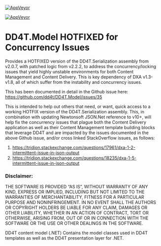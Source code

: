 [![AppVeyor](https://ci.appveyor.com/api/projects/status/github/dd4t/DD4T.Model?branch=master&svg=true&passingText=master)](https://ci.appveyor.com/project/DD4T/dd4t-model)

[![AppVeyor](https://ci.appveyor.com/api/projects/status/github/dd4t/DD4T.Model?branch=develop&svg=true&passingText=develop)](https://ci.appveyor.com/project/DD4T/dd4t-model)
# DD4T.Model HOTFIXED for Concurrency Issues
Provides a HOTFIXED version of the DD4T.Serialization assembly from v2.0.7, with patched logic from v2.2.2, to address the concurrency/locking issues that yield highly unstable environments for both Content Management and Content Delivery.  This is key dependency of DXA v1.3-v1.8, all of which suffer from the instability and concurrency issues.

This has been documented in detail in the Github issue here: https://github.com/dd4t/DD4T.Model/issues/35

This is intended to help out others that need, or want, quick access to a working HOTFIX version of the DD4T.Serialization assembly.  This, in combination with updating Newtonsoft JSON.Net reference to v10+, will help fix the concurrency issues that plague both the Content Delivery application as well as their Content Management template building blocks that leverage DD4T and are impacted by the issues documented in the above Github issue, and/or cross linked StackOverflow issues, as follows:

1. https://tridion.stackexchange.com/questions/17961/dxa-1-2-intermittent-issue-in-json-output
2. https://tridion.stackexchange.com/questions/18235/dxa-1-5-intermittent-issue-in-json-output

### Disclaimer:
THE SOFTWARE IS PROVIDED “AS IS”, WITHOUT WARRANTY OF ANY KIND, EXPRESS OR IMPLIED, INCLUDING BUT NOT LIMITED TO THE WARRANTIES OF MERCHANTABILITY, FITNESS FOR A PARTICULAR PURPOSE AND NONINFRINGEMENT. IN NO EVENT SHALL THE AUTHORS OR COPYRIGHT HOLDERS BE LIABLE FOR ANY CLAIM, DAMAGES OR OTHER LIABILITY, WHETHER IN AN ACTION OF CONTRACT, TORT OR OTHERWISE, ARISING FROM, OUT OF OR IN CONNECTION WITH THE SOFTWARE OR THE USE OR OTHER DEALINGS IN THE SOFTWARE.

DD4T content model (.NET)
Contains the model classes used in DD4T templates as well as the DD4T presentation layer for .NET.
